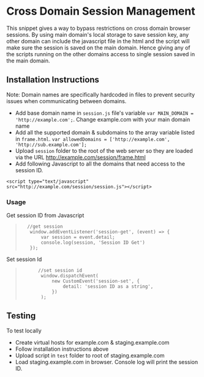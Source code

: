 # Cross Domain Session Management
This snippet gives a way to bypass restrictions on cross domain browser sessions. By using main domain's local storage to save session key, any other domain can include the javascript file in the html and the script will make sure the session is saved on the main domain. Hence giving any of the scripts running on the other domains access to single session saved in the main domain.

## Installation Instructions
Note: Domain names are specifically hardcoded in files to prevent security issues when communicating between domains.
- Add base domain name in `session.js` file's variable `var MAIN_DOMAIN = 'http://example.com';`. Change example.com with your main domain name
- Add all the supported domain & subdomains to the array variable listed in `frame.html`. `var allowedDomains = ['http://example.com', 'http://sub.example.com'];`
- Upload `session` folder to the root of the web server so they are loaded via the URL http://example.com/session/frame.html
- Add following Javascript to all the domains that need access to the session ID.
>
    <script type="text/javascript" src="http://example.com/session/session.js"></script>
### Usage
Get session ID from Javascript
>       //get session
>        window.addEventListener('session-get', (event) => {
>            var session = event.detail;
>            console.log(session, 'Session ID Get')
>        });

Set session Id
>           //set session id
>            window.dispatchEvent(
>                new CustomEvent('session-set', {
>                    detail: 'session ID as a string',
>                })
>            );
## Testing
To test locally
- Create virtual hosts for example.com & staging.example.com
- Follow installation instructions above
- Upload script in `test` folder to root of staging.example.com
- Load staging.example.com in browser. Console log will print the session ID.